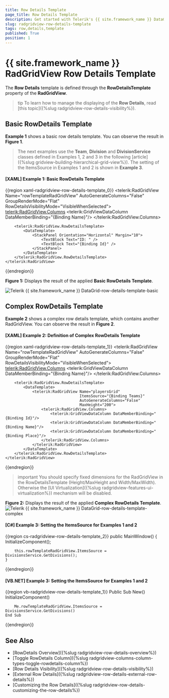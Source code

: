 ```yaml
---
title: Row Details Template
page_title: Row Details Template
description: Get started with Telerik's {{ site.framework_name }} DataGrid and learn how you can apply the Row Details template defined through the RowDetailsTemplate property. 
slug: radgridview-row-details-template
tags: row,details,template
published: True
position: 1
---
```


# {{ site.framework_name }} RadGridView Row Details Template

The __Row Details__ template is defined through the __RowDetailsTemplate__ property of the __RadGridView__.

>tip To learn how to manage the displaying of the __Row Details__, read [this topic]({%slug radgridview-row-details-visibility%}).
	
## Basic RowDetails Template

__Example 1__ shows a basic row details template. You can observe the result in __Figure 1__.
		
> The next examples use the __Team__, __Division__ and __DivisionService__ classes defined in Examples 1, 2 and 3 in the following [article]({%slug gridview-building-hierarchical-grid-view%}). The setting of the ItemsSource in Examples 1 and 2 is shown in __Example 3__.

#### __[XAML] Example 1: Basic RowDetails Template__

{{region xaml-radgridview-row-details-template_0}}
	<telerik:RadGridView Name="rowTemplateRadGridView"
						 AutoGenerateColumns="False"
						 GroupRenderMode="Flat"
						 RowDetailsVisibilityMode="VisibleWhenSelected">
		<telerik:RadGridView.Columns>
			<telerik:GridViewDataColumn DataMemberBinding="{Binding Name}"/>
		</telerik:RadGridView.Columns>

		<telerik:RadGridView.RowDetailsTemplate>
			<DataTemplate>
				<StackPanel Orientation="Horizontal" Margin="10">
					<TextBlock Text="ID: " />
					<TextBlock Text="{Binding Id}" />
				</StackPanel>
			</DataTemplate>
		</telerik:RadGridView.RowDetailsTemplate>
	</telerik:RadGridView>
{{endregion}}

__Figure 1:__ Displays the result of the applied __Basic RowDetails Template__.

![Telerik {{ site.framework_name }} DataGrid-row-details-template-basic](images/gridview-row-details-template-basic.png)

## Complex RowDetails Template

__Example 2__ shows a complex row details template, which contains another RadGridView. You can observe the result in __Figure 2__.

#### __[XAML] Example 2: Definition of Complex RowDetails Template__

{{region xaml-radgridview-row-details-template_1}}
	<telerik:RadGridView Name="rowTemplateRadGridView"
							AutoGenerateColumns="False"
							GroupRenderMode="Flat"
							RowDetailsVisibilityMode="VisibleWhenSelected">
		<telerik:RadGridView.Columns>
			<telerik:GridViewDataColumn DataMemberBinding="{Binding Name}"/>
		</telerik:RadGridView.Columns>

		<telerik:RadGridView.RowDetailsTemplate>
			<DataTemplate>
				<telerik:RadGridView Name="playersGrid" 
									 ItemsSource="{Binding Teams}" 
									 AutoGenerateColumns="False"
									 MaxHeight="200">
					<telerik:RadGridView.Columns>
						<telerik:GridViewDataColumn DataMemberBinding="{Binding Id}"/>
						<telerik:GridViewDataColumn DataMemberBinding="{Binding Name}"/>
						<telerik:GridViewDataColumn DataMemberBinding="{Binding Place}"/>
					</telerik:RadGridView.Columns>
				</telerik:RadGridView>
			</DataTemplate>
		</telerik:RadGridView.RowDetailsTemplate>
	</telerik:RadGridView>
{{endregion}}

>important You should specify fixed dimensions for the RadGridView in the RowDetailsTemplate (Height/MaxHeight and Width/MaxWidth). Otherwise the [UI Virtualization]({%slug radgridview-features-ui-virtualization%}) mechanism will be disabled. 

__Figure 2:__ Displays the result of the applied __Complex RowDetails Template__.  
![Telerik {{ site.framework_name }} DataGrid-row-details-template-complex](images/gridview-row-details-template-complex.png)

#### __[C#] Example 3: Setting the ItemsSource for Examples 1 and 2__

{{region cs-radgridview-row-details-template_2}}
	public MainWindow()
	{
		InitializeComponent();

		this.rowTemplateRadGridView.ItemsSource = DivisionsService.GetDivisions();
	}
{{endregion}}

#### __[VB.NET] Example 3: Setting the ItemsSource for Examples 1 and 2__

{{region vb-radgridview-row-details-template_1}}
	Public Sub New()
		InitializeComponent()

		Me.rowTemplateRadGridView.ItemsSource = DivisionsService.GetDivisions()
	End Sub
{{endregion}}

## See Also  
 * [RowDetails Overview]({%slug radgridview-row-details-overview%})  
 * [Toggle RowDetails Column]({%slug radgridview-columns-column-types-toggle-rowdetails-column%})
 * [Row Details Visibility]({%slug radgridview-row-details-visibility%})
 * [External Row Details]({%slug radgridview-row-details-external-row-details%})
 * [Customizing the Row Details]({%slug radgridview-row-details-customizing-the-row-details%})